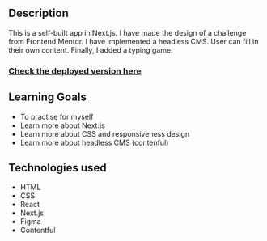 ## Description
This is a self-built app in Next.js. I have made the design of a challenge from Frontend Mentor. I have implemented a headless CMS. User can fill in their own content. Finally, I added a typing game.  

### [Check the deployed version here](https://type-master-nextjs-9rphs7nji-jamieflower.vercel.app/) 

## Learning Goals
- To practise for myself
- Learn more about Next.js
- Learn more about CSS and responsiveness design
- Learn more about headless CMS (contenful)

## Technologies used
- HTML
- CSS
- React
- Next.js
- Figma
- Contentful
